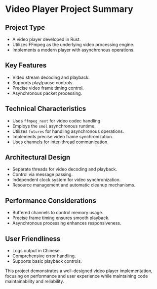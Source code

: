 # Video Player Project Summary

## Project Type
- A video player developed in Rust.
- Utilizes FFmpeg as the underlying video processing engine.
- Implements a modern player with asynchronous operations.

## Key Features
- Video stream decoding and playback.
- Supports play/pause controls.
- Precise video frame timing control.
- Asynchronous packet processing.

## Technical Characteristics
- Uses `ffmpeg_next` for video codec handling.
- Employs the `smol` asynchronous runtime.
- Utilizes `futures` for handling asynchronous operations.
- Implements precise video frame synchronization.
- Uses channels for inter-thread communication.

## Architectural Design
- Separate threads for video decoding and playback.
- Control via message passing.
- Independent clock system for video synchronization.
- Resource management and automatic cleanup mechanisms.

## Performance Considerations
- Buffered channels to control memory usage.
- Precise frame timing ensures smooth playback.
- Asynchronous processing enhances responsiveness.

## User Friendliness
- Logs output in Chinese.
- Comprehensive error handling.
- Supports basic playback controls.

This project demonstrates a well-designed video player implementation, focusing on performance and user experience while maintaining code maintainability and reliability.
